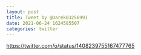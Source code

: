 ```yaml
--- 
layout: post 
title: Tweet by @Darek03256991 
date: 2021-06-24 1624585507 
categories: twitter 
--- 
```

https://twitter.com/o/status/1408239755167477765